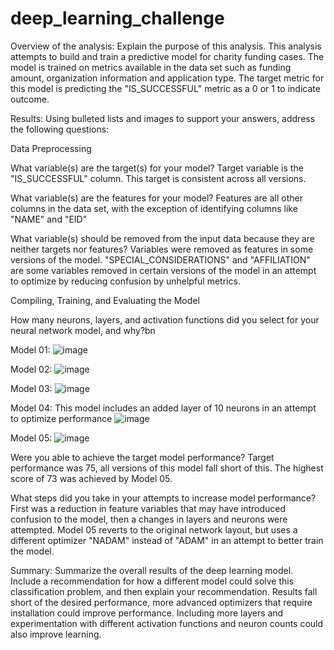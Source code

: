# deep_learning_challenge

Overview of the analysis: Explain the purpose of this analysis.
This analysis attempts to build and train a predictive model for charity funding cases. The model is trained on metrics available in the data set such as funding amount, organization information and application type. The target metric for this model is predicting the "IS_SUCCESSFUL" metric as a 0 or 1 to indicate outcome. 


Results: Using bulleted lists and images to support your answers, address the following questions:

Data Preprocessing

What variable(s) are the target(s) for your model?
Target variable is the "IS_SUCCESSFUL" column.
This target is consistent across all versions.

What variable(s) are the features for your model?
Features are all other columns in the data set, with the exception of identifying columns like "NAME" and "EID"

What variable(s) should be removed from the input data because they are neither targets nor features?
Variables were removed as features in some versions of the model. "SPECIAL_CONSIDERATIONS" and "AFFILIATION" are some variables removed in certain versions of the model in an attempt to optimize by reducing confusion by unhelpful metrics.

Compiling, Training, and Evaluating the Model

How many neurons, layers, and activation functions did you select for your neural network model, and why?bn

Model 01:
![image](https://github.com/tristanperry17/deep_learning_challenge/assets/152734634/eb6e11ad-219f-46b3-bb66-b5b1c9f4cb83)

Model 02:
![image](https://github.com/tristanperry17/deep_learning_challenge/assets/152734634/49477a2a-a9e6-453a-9a45-36c643ae19e1)

Model 03:
![image](https://github.com/tristanperry17/deep_learning_challenge/assets/152734634/0132d7b9-c249-4bb2-8fe8-48d9172a4d56)

Model 04: This model includes an added layer of 10 neurons in an attempt to optimize performance
![image](https://github.com/tristanperry17/deep_learning_challenge/assets/152734634/240b8537-7d17-409f-8cff-a85a0a431e9d)

Model 05:
![image](https://github.com/tristanperry17/deep_learning_challenge/assets/152734634/93d84987-15b7-46bd-b64c-297eb3bbefe8)

Were you able to achieve the target model performance?
Target performance was 75, all versions of this model fall short of this. The highest score of 73 was achieved by Model 05.

What steps did you take in your attempts to increase model performance?
First was a reduction in feature variables that may have introduced confusion to the model, then a changes in layers and neurons were attempted. Model 05 reverts to the original network layout, but uses a different optimizer "NADAM" instead of "ADAM" in an attempt to better train the model.

Summary: Summarize the overall results of the deep learning model. Include a recommendation for how a different model could solve this classification problem, and then explain your recommendation.
Results fall short of the desired performance, more advanced optimizers that require installation could improve performance. Including more layers and experimentation with different activation functions and neuron counts could also improve learning.
